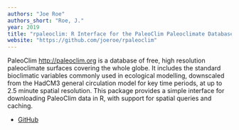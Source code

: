 ```yaml
---
authors: "Joe Roe"
authors_short: "Roe, J."
year: 2019
title: "rpaleoclim: R Interface for the PaleoClim Paleoclimate Database"
website: "https://github.com/joeroe/rpaleoclim"
---
```


PaleoClim <http://paleoclim.org> is a database of free, high resolution paleoclimate surfaces covering the whole globe. It includes the standard bioclimatic variables commonly used in ecological modelling, downscaled from the HadCM3 general circulation model for key time periods, at up to 2.5 minute spatial resolution. This package provides a simple interface for downloading PaleoClim data in R, with support for spatial queries and caching.

* [GitHub](https://github.com/joeroe/rpaleoclim)

